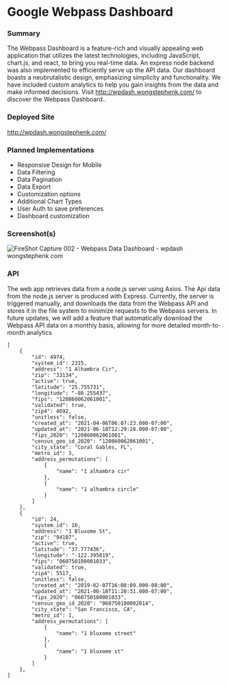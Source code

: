 # Google Webpass Dashboard

### Summary

The Webpass Dashboard is a feature-rich and visually appealing web application that utilizes the latest technologies, including JavaScript, chart.js, and react, to bring you real-time data. An express node backend was also implemented to efficiently serve up the API data. Our dashboard boasts a neubrutalistic design, emphasizing simplicity and functionality. We have included custom analytics to help you gain insights from the data and make informed decisions. Visit http://wpdash.wongstephenk.com/ to discover the Webpass Dashboard..

### Deployed Site

http://wpdash.wongstephenk.com/

### Planned Implementations

- Responsive Design for Mobile
- Data Filtering
- Data Pagination
- Data Export
- Customization options
- Additional Chart Types
- User Auth to save preferences
- Dashboard customization

### Screenshot(s)

![FireShot Capture 002 - Webpass Data Dashboard - wpdash wongstephenk com](https://user-images.githubusercontent.com/20288105/209023251-f31d50b9-ee79-4b65-8e9a-427872a33787.jpg)

### API

The web app retrieves data from a node.js server using Axios. The Api data from the node.js server is produced with Express. Currently, the server is triggered manually, and downloads the data from the Webpass API and stores it in the file system to minimize requests to the Webpass servers. In future updates, we will add a feature that automatically download the Webpass API data on a monthly basis, allowing for more detailed month-to-month analytics

```
[
    {
        "id": 4974,
        "system_id": 2315,
        "address": "1 Alhambra Cir",
        "zip": "33134",
        "active": true,
        "latitude": "25.755731",
        "longitude": "-80.255437",
        "fips": "120860062061001",
        "validated": true,
        "zip4": 4692,
        "unitless": false,
        "created_at": "2021-04-06T06:07:23.000-07:00",
        "updated_at": "2021-06-18T12:29:28.000-07:00",
        "fips_2020": "120860062061001",
        "census_geo_id_2020": "120860062061001",
        "city_state": "Coral Gables, FL",
        "metro_id": 3,
        "address_permutations": [
            {
                "name": "1 alhambra cir"
            },
            {
                "name": "1 alhambra circle"
            }
        ]
    },
    {
        "id": 24,
        "system_id": 16,
        "address": "1 Bluxome St",
        "zip": "94107",
        "active": true,
        "latitude": "37.777436",
        "longitude": "-122.395819",
        "fips": "060750180001033",
        "validated": true,
        "zip4": 5517,
        "unitless": false,
        "created_at": "2019-02-07T16:08:09.000-08:00",
        "updated_at": "2021-06-18T11:20:31.000-07:00",
        "fips_2020": "060750180001033",
        "census_geo_id_2020": "060750180002014",
        "city_state": "San Francisco, CA",
        "metro_id": 1,
        "address_permutations": [
            {
                "name": "1 bluxome street"
            },
            {
                "name": "1 bluxome st"
            }
        ]
    },
]
```
